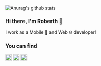 ![Anurag's github stats](https://github-readme-stats.vercel.app/api?username=rxb3rth&hide=["contribs"])

### Hi there, I'm Roberth 👋

I work as a Mobile 📱 and Web 🌐 developer!

### You can find
<p>
<a href="https://dev.to/eliut98" target="blank"><img align="center" src="https://cdn.jsdelivr.net/npm/simple-icons@3.0.1/icons/dev-dot-to.svg" alt="eliut98" height="20" width="20" /></a>
<a href="https://codesandbox.com/eliut98" target="blank"><img align="center" src="https://cdn.jsdelivr.net/npm/simple-icons@3.0.1/icons/codesandbox.svg" alt="eliut98" height="20" width="20" /></a>
<a href="https://instagram.com/1998reg" target="blank"><img align="center" src="https://cdn.jsdelivr.net/npm/simple-icons@3.0.1/icons/instagram.svg" alt="roberth18_02" height="20" width="20" /></a>
</p>


